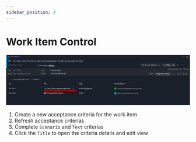 ```yaml
---
sidebar_position: 4
---
```


# Work Item Control

![](/img/acceptance-criterias/work-item-form-control.png)

1. Create a new acceptance criteria for the work item
2. Refresh acceptance criterias
3. Complete `Scenario` and `Text` criterias
4. Click the `Title` to open the criteria details and edit view
